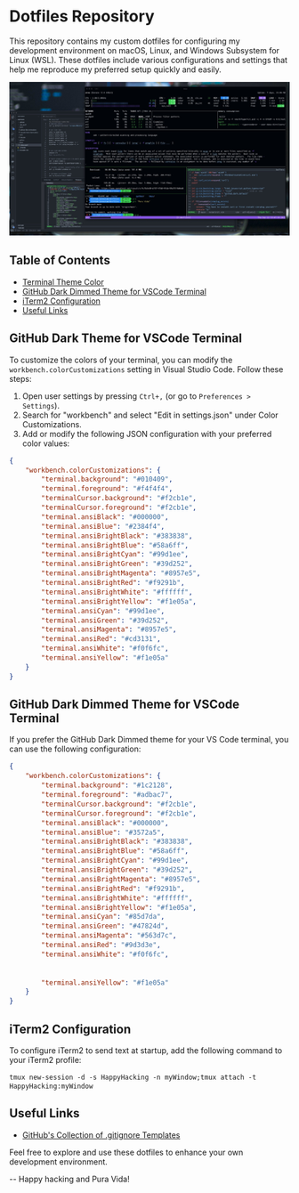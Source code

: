 # Dotfiles Repository

This repository contains my custom dotfiles for configuring my development environment on macOS, Linux, and Windows Subsystem for Linux (WSL). These dotfiles include various configurations and settings that help me reproduce my preferred setup quickly and easily.

![Terminal Screenshot](https://github.com/jonmatum/dotfiles/blob/0931840be160caf763ffc6cb3a406d4f67d81521/screenshot.jpg?raw=true)

## Table of Contents
- [Terminal Theme Color](#github-dark-theme-for-vscode-terminal)
- [GitHub Dark Dimmed Theme for VSCode Terminal](#github-dark-dimmed-theme-for-vscode-terminal)
- [iTerm2 Configuration](#iterm2-configuration)
- [Useful Links](#useful-links)

## GitHub Dark Theme for VSCode Terminal

To customize the colors of your terminal, you can modify the `workbench.colorCustomizations` setting in Visual Studio Code. Follow these steps:

1. Open user settings by pressing `Ctrl+,` (or go to `Preferences > Settings`).
2. Search for "workbench" and select "Edit in settings.json" under Color Customizations.
3. Add or modify the following JSON configuration with your preferred color values:

```json
{
    "workbench.colorCustomizations": {
        "terminal.background": "#010409",
        "terminal.foreground": "#f4f4f4",
        "terminalCursor.background": "#f2cb1e",
        "terminalCursor.foreground": "#f2cb1e",
        "terminal.ansiBlack": "#000000",
        "terminal.ansiBlue": "#2384f4",
        "terminal.ansiBrightBlack": "#383838",
        "terminal.ansiBrightBlue": "#58a6ff",
        "terminal.ansiBrightCyan": "#99d1ee",
        "terminal.ansiBrightGreen": "#39d252",
        "terminal.ansiBrightMagenta": "#8957e5",
        "terminal.ansiBrightRed": "#f9291b",
        "terminal.ansiBrightWhite": "#ffffff",
        "terminal.ansiBrightYellow": "#f1e05a",
        "terminal.ansiCyan": "#99d1ee",
        "terminal.ansiGreen": "#39d252",
        "terminal.ansiMagenta": "#8957e5",
        "terminal.ansiRed": "#cd3131",
        "terminal.ansiWhite": "#f0f6fc",
        "terminal.ansiYellow": "#f1e05a"
    }
}
```

## GitHub Dark Dimmed Theme for VSCode Terminal

If you prefer the GitHub Dark Dimmed theme for your VS Code terminal, you can use the following configuration:

```json
{
    "workbench.colorCustomizations": {
        "terminal.background": "#1c2128",
        "terminal.foreground": "#adbac7",
        "terminalCursor.background": "#f2cb1e",
        "terminalCursor.foreground": "#f2cb1e",
        "terminal.ansiBlack": "#000000",
        "terminal.ansiBlue": "#3572a5",
        "terminal.ansiBrightBlack": "#383838",
        "terminal.ansiBrightBlue": "#58a6ff",
        "terminal.ansiBrightCyan": "#99d1ee",
        "terminal.ansiBrightGreen": "#39d252",
        "terminal.ansiBrightMagenta": "#8957e5",
        "terminal.ansiBrightRed": "#f9291b",
        "terminal.ansiBrightWhite": "#ffffff",
        "terminal.ansiBrightYellow": "#f1e05a",
        "terminal.ansiCyan": "#85d7da",
        "terminal.ansiGreen": "#47824d",
        "terminal.ansiMagenta": "#563d7c",
        "terminal.ansiRed": "#9d3d3e",
        "terminal.ansiWhite": "#f0f6fc",


        "terminal.ansiYellow": "#f1e05a"
    }
}
```

## iTerm2 Configuration

To configure iTerm2 to send text at startup, add the following command to your iTerm2 profile:

```
tmux new-session -d -s HappyHacking -n myWindow;tmux attach -t HappyHacking:myWindow
```

## Useful Links

- [GitHub's Collection of .gitignore Templates](https://github.com/github/gitignore)

Feel free to explore and use these dotfiles to enhance your own development environment. 

--
Happy hacking and Pura Vida!
